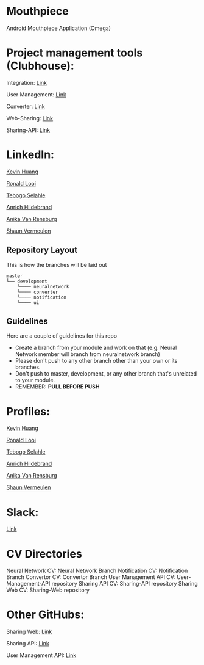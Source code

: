 # Mouthpiece
Android Mouthpiece Application (Omega)

# Project management tools (Clubhouse):

Integration:
[Link](https://app.clubhouse.io/invite-link/5e5ea501-0921-4373-925f-6cef220c9aaf)

User Management:
[Link](https://app.clubhouse.io/invite-link/5e681181-b82c-4197-b3cf-7aaffeb61d16)

Converter:
[Link](https://app.clubhouse.io/invite-link/5e67d027-f0e5-4307-8f82-edb2479c7153)

Web-Sharing:
[Link](https://app.clubhouse.io/invite-link/5e674a86-61ed-4a64-bfa4-73b1720eb82e)

Sharing-API:
[Link](https://app.clubhouse.io/invite-link/5e690707-5704-420c-bebb-4b8cc516ab7b)

 # LinkedIn:

[Kevin Huang](https://www.linkedin.com/in/kevin-huang-295b24189/)

[Ronald Looi](https://www.linkedin.com/in/ronald-looi-297737163/)

[Tebogo Selahle](https://www.linkedin.com/in/tebogo-selahle)

[Anrich Hildebrand](https://www.linkedin.com/in/AnrichHildebrand/)

[Anika Van Rensburg](https://www.linkedin.com/in/anika-van-rensburg-4a47331a9/)

[Shaun Vermeulen](linkedin.com/in/shaun-vermeulen-a617161a4)

## Repository Layout
This is how the branches will be laid out
```
master 
└── development
    └──── neuralnetwork
    └──── converter
    └──── notification
    └──── ui
```

## Guidelines
Here are a couple of guidelines for this repo
  - Create a branch from your module and work on that (e.g. Neural Network member will branch from neuralnetwork branch)
  - Please don't push to any other branch other than your own or its branches.
  - Don't push to master, development, or any other branch that's unrelated to your module.
  - REMEMBER: **PULL BEFORE PUSH**
  

 # Profiles:

[Kevin Huang](https://kevin-d-h.github.io/myCV/)

[Ronald Looi](https://rsl-student.github.io/)

[Tebogo Selahle](https://tebogo.codes/)

[Anrich Hildebrand](https://anrich96.github.io/)

[Anika Van Rensburg](https://anikavanrensburg.github.io/)

[Shaun Vermeulen](https://ShaunVermeulen.github.io)

# Slack:
[Link](https://join.slack.com/t/omega301/shared_invite/zt-ck83m1ly-cTjyhJ9DdJb9kyQRmLJdQw)

# CV Directories

Neural Network CV: Neural Network Branch
Notification CV: Notification Branch
Convertor CV: Convertor Branch
User Management API CV: User-Management-API repository
Sharing API CV: Sharing-API repository
Sharing Web CV: Sharing-Web repository

# Other GitHubs:

Sharing Web:
[Link](https://github.com/CarelKemp/COS301_OmegaMouthPieceWeb)

Sharing API:
[Link](https://github.com/ShaunVermeulen/OmegaSharingAPI)

User Management API:
[Link](https://github.com/Kevin-D-H/Omega-User-Management-API)

